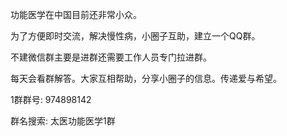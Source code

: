 功能医学在中国目前还非常小众。

为了方便即时交流，解决慢性病，小圈子互助，建立一个QQ群。

不建微信群主要是进群还需要工作人员专门拉进群。

每天会看群解答。大家互相帮助，分享小圈子的信息。传递爱与希望。

1群群号:      974898142

群名搜索:    太医功能医学1群
